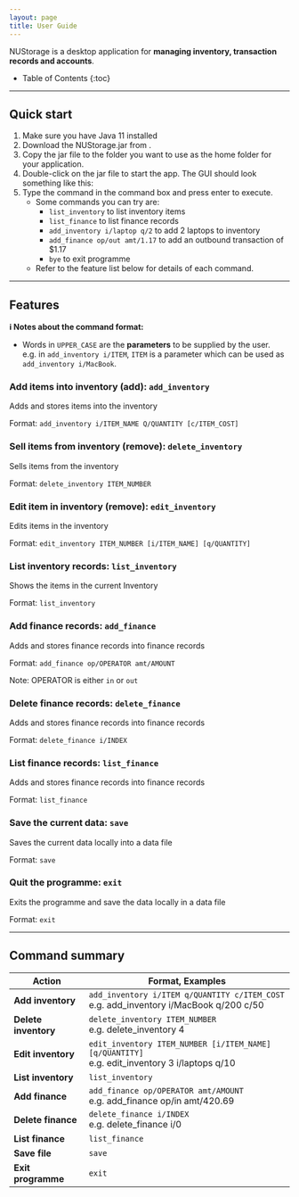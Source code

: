 ```yaml
---
layout: page
title: User Guide
---
```


NUStorage is a desktop application for __managing inventory, transaction records and accounts__.

* Table of Contents
{:toc}

--------------------------------------------------------------------------------------------------------------------

## Quick start

1. Make sure you have Java 11 installed
1. Download the NUStorage.jar from <here>.
1. Copy the jar file to the folder you want to use as the home folder for your application.
1. Double-click on the jar file to start the app. The GUI should look something like this: <insert picture here>
1. Type the command in the command box and press enter to execute.
    - Some commands you can try are:
        - `list_inventory` to list inventory items
        - `list_finance` to list finance records
        - `add_inventory i/laptop q/2` to add 2 laptops to inventory
        - `add_finance op/out amt/1.17` to add an outbound transaction of $1.17
        - `bye` to exit programme
    - Refer to the feature list below for details of each command.



--------------------------------------------------------------------------------------------------------------------

## Features

<div markdown="block" class="alert alert-info">

**:information_source: Notes about the command format:**<br>
* Words in `UPPER_CASE` are the __parameters__ to be supplied by the user.<br>
    e.g. in `add_inventory i/ITEM`, `ITEM` is a parameter which can be used as `add_inventory i/MacBook`.

</div>

### Add items into inventory (add): `add_inventory`
Adds and stores items into the inventory

Format: `add_inventory i/ITEM_NAME Q/QUANTITY [c/ITEM_COST]`


### Sell items from inventory (remove): `delete_inventory`
Sells items from the inventory

Format: `delete_inventory ITEM_NUMBER`


### Edit item in inventory (remove): `edit_inventory`
Edits items in the inventory

Format: `edit_inventory ITEM_NUMBER [i/ITEM_NAME] [q/QUANTITY]`


### List inventory records: `list_inventory`
Shows the items in the current Inventory

Format: `list_inventory`


### Add finance records: `add_finance`
Adds and stores finance records into finance records

Format: `add_finance op/OPERATOR amt/AMOUNT`

Note: OPERATOR is either `in` or `out`


### Delete finance records: `delete_finance`

Adds and stores finance records into finance records

Format: `delete_finance i/INDEX`


### List finance records: `list_finance`

Adds and stores finance records into finance records

Format: `list_finance`


### Save the current data: `save`

Saves the current data locally into a data file

Format: `save`


### Quit the programme: `exit`

Exits the programme and save the data locally in a data file

Format: `exit`

--------------------------------------------------------------------------------------------------------------------

## Command summary

Action | Format, Examples
--------|------------------
__Add inventory__ | `add_inventory i/ITEM q/QUANTITY c/ITEM_COST`<br> e.g. add_inventory i/MacBook q/200 c/50
__Delete inventory__ | `delete_inventory ITEM_NUMBER`<br> e.g. delete_inventory 4
__Edit inventory__ | `edit_inventory ITEM_NUMBER [i/ITEM_NAME] [q/QUANTITY]`<br> e.g. edit_inventory 3 i/laptops q/10
__List inventory__ | `list_inventory`
__Add finance__ | `add_finance op/OPERATOR amt/AMOUNT`<br> e.g. add_finance op/in amt/420.69
__Delete finance__ | `delete_finance i/INDEX`<br> e.g. delete_finance i/0
__List finance__ | `list_finance`
__Save file__ | `save`
__Exit programme__ | `exit`
